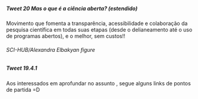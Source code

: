 

##### Tweet 20 Mas o que é a ciência aberta?  (estendido)
Movimento que fomenta a transparência, acessibilidade e colaboração da pesquisa científica em todas suas etapas (desde o delianeamento até o uso de programas abertos), e o melhor, sem custos!! 

###### SCI-HUB/Alexandra Elbakyan figure


##### Tweet 19.4.1
Aos interessados em aprofundar no assunto , segue alguns links de pontos de partida =D


